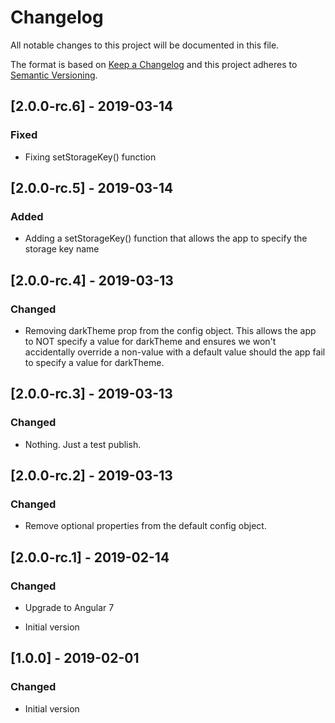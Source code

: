 # Changelog

All notable changes to this project will be documented in this file.

The format is based on [Keep a Changelog](http://keepachangelog.com/en/1.0.0/)
and this project adheres to [Semantic Versioning](http://semver.org/spec/v2.0.0.html).


## [2.0.0-rc.6] - 2019-03-14
### Fixed
- Fixing setStorageKey() function

## [2.0.0-rc.5] - 2019-03-14
### Added
- Adding a setStorageKey() function that allows the app to specify the storage key name

## [2.0.0-rc.4] - 2019-03-13
### Changed
- Removing darkTheme prop from the config object.  This allows the app to NOT specify a value for darkTheme and ensures we won't accidentally override a non-value with a default value should the app fail to specify a value for darkTheme.

## [2.0.0-rc.3] - 2019-03-13
### Changed
- Nothing.  Just a test publish.

## [2.0.0-rc.2] - 2019-03-13
### Changed
- Remove optional properties from the default config object.

## [2.0.0-rc.1] - 2019-02-14
### Changed
- Upgrade to Angular 7

- Initial version
## [1.0.0] - 2019-02-01
### Changed
- Initial version
